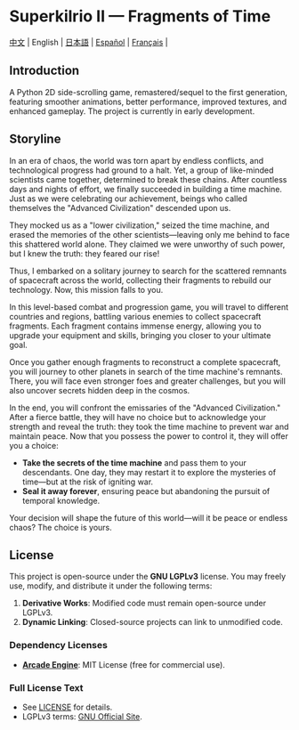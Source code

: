# Superkilrio II — Fragments of Time

[中文](/README.md)  |
English   |
[日本語](README.ja.md)  |
[Español](README.es.md)  |
[Français](README.fr.md)  |

## Introduction
A Python 2D side-scrolling game, remastered/sequel to the first generation, featuring smoother animations, better performance, improved textures, and enhanced gameplay. The project is currently in early development.

## Storyline
In an era of chaos, the world was torn apart by endless conflicts, and technological progress had ground to a halt. Yet, a group of like-minded scientists came together, determined to break these chains. After countless days and nights of effort, we finally succeeded in building a time machine. Just as we were celebrating our achievement, beings who called themselves the "Advanced Civilization" descended upon us.

They mocked us as a "lower civilization," seized the time machine, and erased the memories of the other scientists—leaving only me behind to face this shattered world alone. They claimed we were unworthy of such power, but I knew the truth: they feared our rise!

Thus, I embarked on a solitary journey to search for the scattered remnants of spacecraft across the world, collecting their fragments to rebuild our technology. Now, this mission falls to you.

In this level-based combat and progression game, you will travel to different countries and regions, battling various enemies to collect spacecraft fragments. Each fragment contains immense energy, allowing you to upgrade your equipment and skills, bringing you closer to your ultimate goal.

Once you gather enough fragments to reconstruct a complete spacecraft, you will journey to other planets in search of the time machine's remnants. There, you will face even stronger foes and greater challenges, but you will also uncover secrets hidden deep in the cosmos.

In the end, you will confront the emissaries of the "Advanced Civilization." After a fierce battle, they will have no choice but to acknowledge your strength and reveal the truth: they took the time machine to prevent war and maintain peace. Now that you possess the power to control it, they will offer you a choice:

- **Take the secrets of the time machine** and pass them to your descendants. One day, they may restart it to explore the mysteries of time—but at the risk of igniting war.
- **Seal it away forever**, ensuring peace but abandoning the pursuit of temporal knowledge.

Your decision will shape the future of this world—will it be peace or endless chaos? The choice is yours.

## License
This project is open-source under the **GNU LGPLv3** license. You may freely use, modify, and distribute it under the following terms:  
1. **Derivative Works**: Modified code must remain open-source under LGPLv3.  
2. **Dynamic Linking**: Closed-source projects can link to unmodified code.  

### Dependency Licenses
- **[Arcade Engine](https://github.com/pythonarcade/arcade)**: MIT License (free for commercial use).  

### Full License Text
- See [LICENSE](LICENSE) for details.  
- LGPLv3 terms: [GNU Official Site](https://www.gnu.org/licenses/lgpl-3.0.html).